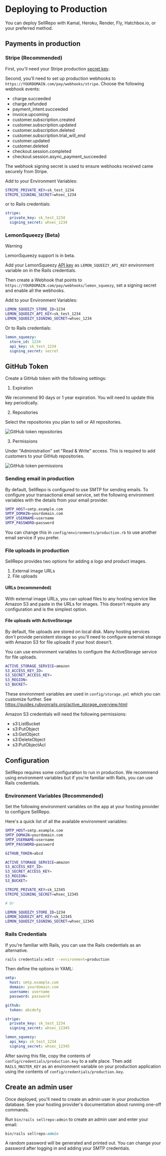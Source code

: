 # Deploying to Production

You can deploy SellRepo with Kamal, Heroku, Render, Fly, Hatchbox.io, or your preferred method.

## Payments in production

### Stripe (Recommended)

First, you'll need your Stripe production [secret key](https://dashboard.stripe.com/apikeys).

Second, you'll need to set up production webhooks to `https://YOURDOMAIN.com/pay/webhooks/stripe`. Choose the following webhook events:

* charge.succeeded
* charge.refunded
* payment_intent.succeeded
* invoice.upcoming
* customer.subscription.created
* customer.subscription.updated
* customer.subscription.deleted
* customer.subscription.trial_will_end
* customer.updated
* customer.deleted
* checkout.session.completed
* checkout.session.async_payment_succeeded

The webhook signing secret is used to ensure webhooks received came securely from Stripe.

Add to your Environment Variables:

```bash
STRIPE_PRIVATE_KEY=sk_test_1234
STRIPE_SIGNING_SECRET=whsec_1234
```

or to Rails credentials:

```yaml
stripe:
  private_key: sk_test_1234
  signing_secret: whsec_1234
```

### LemonSqueezy (Beta)

> [!WARNING]
> LemonSqueezy support is in beta.

Add your LemonSqueezy [API key](https://app.lemonsqueezy.com/settings/api) as `LEMON_SQUEEZY_API_KEY` environment variable on in the Rails credentials.

Then create a Webhook that points to `https://YOURDOMAIN.com/pay/webhooks/lemon_squeezy`, set a signing secret and enable all the webhooks.

Add to your Environment Variables:

```bash
LEMON_SQUEEZY_STORE_ID=1234
LEMON_SQUEEZY_API_KEY=sk_test_1234
LEMON_SQUEEZY_SIGNING_SECRET=whsec_1234
```

Or to Rails credentials:

```yaml
lemon_squeezy:
  store_id: 1234
  api_key: sk_test_1234
  signing_secret: secret
```

## GitHub Token

Create a GitHub token with the following settings:

1. Expiration

We recommend 90 days or 1 year expiration. You will need to update this key periodically.

2. Repositories

Select the repositories you plan to sell or All repositories.

![GitHub token repositories](../app/assets/images/sellrepo/github-token-repositories.png)

3. Permissions

Under "Administration" set "Read & Write" access. This is required to add customers to your GitHub repositories.

![GitHub token permissions](../app/assets/images/sellrepo/github-token-permissions.png)

### Sending email in production

By default, SellRepo is configured to use SMTP for sending emails. To configure your transactional email service, set the following environment variables with the details from your email provider.

```bash
SMTP_HOST=smtp.example.com
SMTP_DOMAIN=yourdomain.com
SMTP_USERNAME=username
SMTP_PASSWORD=password
```

You can change this in `config/environments/production.rb` to use another email service if you prefer.

### File uploads in production

SellRepo provides two options for adding a logo and product images.

1. External image URLs
2. File uploads

#### URLs (recommended)

With external image URLs, you can upload files to any hosting service like Amazon S3 and paste in the URLs for images. This doesn't require any configuration and is the simplest option.

#### File uploads with ActiveStorage

By default, file uploads are stored on local disk. Many hosting services don't provide persistent storage so you'll need to configure external storage with Amazon S3 for file uploads if your host doesn't.

You can use environment variables to configure the ActiveStorage service for file uploads.

```bash
ACTIVE_STORAGE_SERVICE=amazon
S3_ACCESS_KEY_ID=
S3_SECRET_ACCESS_KEY=
S3_REGION=
S3_BUCKET=
```

These environment variables are used in `config/storage.yml` which you can customize further. See https://guides.rubyonrails.org/active_storage_overview.html

Amazon S3 credentials will need the following permissions:

* s3:ListBucket
* s3:PutObject
* s3:GetObject
* s3:DeleteObject
* s3:PutObjectAcl

## Configuration

SellRepo requires some configuration to run in production. We recommend using environment variables but if you're familiar with Rails, you can use Rails credentials.

### Environment Variables (Recommended)

Set the following environment variables on the app at your hosting provider to configure SellRepo.

Here's a quick list of all the available environment variables:

```bash
SMTP_HOST=smtp.example.com
SMTP_DOMAIN=yourdomain.com
SMTP_USERNAME=username
SMTP_PASSWORD=password

GITHUB_TOKEN=abcd

ACTIVE_STORAGE_SERVICE=amazon
S3_ACCESS_KEY_ID=
S3_SECRET_ACCESS_KEY=
S3_REGION=
S3_BUCKET=

STRIPE_PRIVATE_KEY=sk_12345
STRIPE_SIGNING_SECRET=whsec_12345

# Or

LEMON_SQUEEZY_STORE_ID=1234
LEMON_SQUEEZY_API_KEY=sk_12345
LEMON_SQUEEZY_SIGNING_SECRET=whsec_12345
```

### Rails Credentials

If you're familiar with Rails, you can use the Rails credentials as an alternative.

```bash
rails credentials:edit --environment=production
```

Then define the options in YAML:

```yaml
smtp:
  host: smtp.example.com
  domain: yourdomain.com
  username: username
  password: password

github:
  token: abcdefg

stripe:
  private_key: sk_test_1234
  signing_secret: whsec_12345

lemon_squeezy:
  api_key: sk_test_1234
  signing_secret: whsec_12345
```

After saving this file, copy the contents of `config/credentials/production.key` to a safe place.
Then add `RAILS_MASTER_KEY` as an environment variable on your production application using the contents of `config/credentials/production.key`.

## Create an admin user

Once deployed, you'll need to create an admin user in your production database. See your hosting provider's documentation about running one-off commands.

Run `bin/rails sellrepo:admin` to create an admin user and enter your email:

```ruby
bin/rails sellrepo:admin
```

A random password will be generated and printed out. You can change your password after logging in and adding your SMTP credentials.

